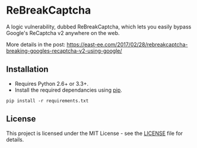 # ReBreakCaptcha

A logic vulnerability, dubbed ReBreakCaptcha, which lets you easily bypass Google's ReCaptcha v2 anywhere on the web.


More details in the post: https://east-ee.com/2017/02/28/rebreakcaptcha-breaking-googles-recaptcha-v2-using-google/

## Installation

 - Requires Python 2.6+ or 3.3+.
 - Install the required dependancies using [pip](https://pip.pypa.io/en/stable/).
 ```shell
 pip install -r requirements.txt
 ```
 
## License

This project is licensed under the MIT License - see the [LICENSE](LICENSE) file for details.
